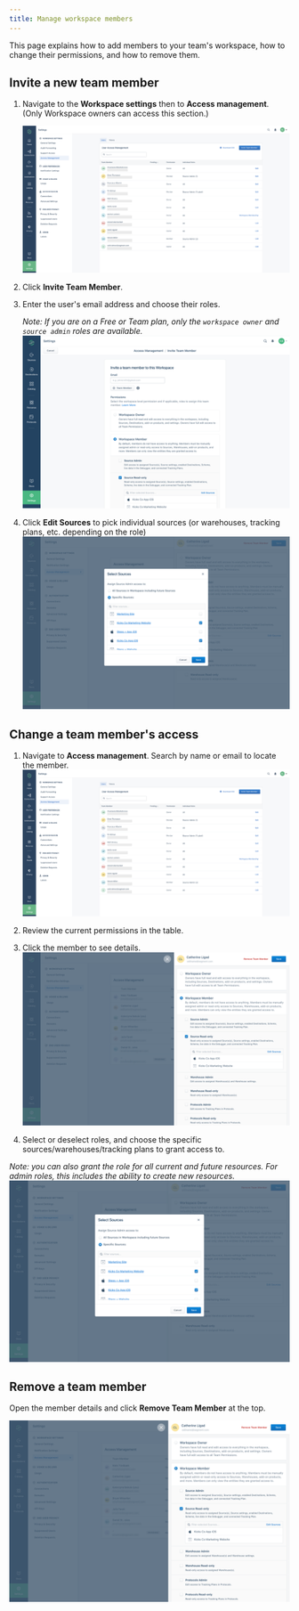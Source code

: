 ```yaml
---
title: Manage workspace members
---
```


This page explains how to add members to your team's workspace, how to change their permissions, and how to remove them.

## Invite a new team member

1. Navigate to the **Workspace settings** then to **Access management**. (Only Workspace owners can access this section.)

   ![](images/access-mgmt-overview.png)
2. Click **Invite Team Member**.
3. Enter the user's email address and choose their roles.

   _Note: If you are on a Free or Team plan, only the `workspace owner` and `source admin` roles are available._
   ![](images/invite-user.png)

4. Click **Edit Sources** to pick individual sources (or warehouses, tracking plans, etc. depending on the role)
   ![](images/source-chooser.png)


## Change a team member's access

1. Navigate to **Access management**. Search by name or email to locate the member.
   ![](images/access-mgmt-overview.png)

2. Review the current permissions in the table.
3. Click the member to see details.
   ![](images/access-sidesheet.png)

4. Select or deselect roles, and choose the specific sources/warehouses/tracking plans to grant access to.

  _Note: you can also grant the role for all current and future resources. For admin roles, this includes the ability to create new resources._
  ![](images/source-chooser.png)


## Remove a team member

Open the member details and click **Remove Team Member** at the top.

![](images/access-sidesheet.png)
